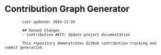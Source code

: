 # Contribution Graph Generator
            
            Last updated: 2024-11-19
            
            ## Recent Changes
            - Contribution #477: Update project documentation
            
            This repository demonstrates GitHub contribution tracking and commit generation.
        